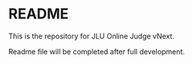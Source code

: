 # README

This is the repository for JLU Online Judge vNext.

Readme file will be completed after full development.